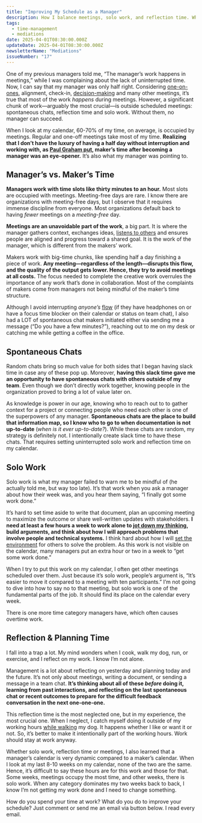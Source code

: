 ```yaml
---
title: "Improving My Schedule as a Manager"
description: How I balance meetings, solo work, and reflection time. While meetings dominate, uninterrupted time for planning and spontaneous chats is crucial for managers.
tags:
  - time-management
  - mediations
date: 2025-04-01T08:30:00.000Z
updateDate: 2025-04-01T08:30:00.000Z
newsletterName: "Mediations"
issueNumber: "17"
---
```



One of my previous managers told me, “The manager’s work happens in meetings,” while I was complaining about the lack of uninterrupted time. Now, I can say that my manager was only half right. Considering [one-on-ones](/effective-1-on-1-meetings-own-your-one-on-one-meeting/), alignment, check-in, [decision-making](/the-decision-making-pendulum/) and many other meetings, it’s true that most of the work *happens* during meetings. However, a significant chunk of work—arguably the most crucial—is outside scheduled meetings: spontaneous chats, reflection time and solo work. Without them, no manager can succeed.

When I look at my calendar, 60-70% of my time, on average, is occupied by meetings. Regular and one-off meetings take most of my time. **Realizing that I don’t have the luxury of having a half day without interruption and working with, as [Paul Graham put](https://paulgraham.com/makersschedule.html), maker’s time after becoming a manager was an eye-opener.** It’s also what my manager was pointing to.

## Manager’s vs. Maker’s Time

**Managers work with time slots like thirty minutes to an hour.** Most slots are occupied with meetings. Meeting-free days are rare. I know there are organizations with meeting-free days, but I observe that it requires immense discipline from everyone. Most organizations default back to having *fewer* meetings on a *meeting-free* day.

**Meetings are an unavoidable part of the work**, a big part. It is where the manager gathers context, exchanges ideas, [listens to others](/the-must-have-skill-for-every-leader-listening-with-empathy/) and ensures people are aligned and progress toward a shared goal. It is the work of the manager, which is different from the makers’ work.

Makers work with big-time chunks, like spending half a day finishing a piece of work. **Any meeting—regardless of the length—disrupts this flow, and the quality of the output gets lower. Hence, they try to avoid meetings at all costs.** The focus needed to complete the creative work overrules the importance of any work that’s done in collaboration. Most of the complaints of makers come from managers not being mindful of the maker’s time structure.

Although I avoid interrupting *anyone’s* [flow](/newsletter/mektup-4/) (if they have headphones on or have a focus time blocker on their calendar or status on team chat), I also had a LOT of spontaneous chat makers initiated either via sending me a message (“Do you have a few minutes?”), reaching out to me on my desk or catching me while getting a coffee in the office.

## Spontaneous Chats

Random chats bring so much value for both sides that I began having slack time in case any of these pop up. Moreover, **having this slack time gave me an opportunity to have spontaneous chats with others outside of my team**. Even though we don’t directly work together, knowing people in the organization proved to bring a lot of value later on.

​As knowledge is power in our age, knowing who to reach out to to gather context for a project or connecting people who need each other is one of the superpowers of any manager. **Spontaneous chats are the place to build that information map, so I know who to go to when documentation is not up-to-date** (*when is it ever up-to-date?*). While these chats are random, my strategy is definitely not. I intentionally create slack time to have these chats. That requires setting uninterrupted solo work and reflection time on my calendar.

## Solo Work

Solo work is what my manager failed to warn me to be mindful of (he actually told me, but way too late). It’s that work when you ask a manager about how their week was, and you hear them saying, “I finally got some work done.”

It’s hard to set time aside to write that document, plan an upcoming meeting to maximize the outcome or share well-written updates with stakeholders. **I need at least a few hours a week to work alone to [jot down my thinking](/speaking-writing-and-high-quality-ideas/), build arguments, and think about how I will approach problems that involve people and technical systems.** I think hard about how I will [set the environment](/transparency-over-context/) for others to solve the problem. As this work is not visible on the calendar, many managers put an extra hour or two in a week to “get some work done.”

When I try to put this work on my calendar, I often get other meetings scheduled over them. Just because it’s solo work, people’s argument is, “It’s easier to move it compared to a meeting with ten participants.” I’m not going to dive into how to say no to that meeting, but solo work is one of the fundamental parts of the job. It should find its place on the calendar every week.

There is one more time category managers have, which often causes overtime work.

## Reflection & Planning Time

I fall into a trap a lot. My mind wonders when I cook, walk my dog, run, or exercise, and I reflect on my work. I know I’m not alone.

Management is a lot about reflecting on yesterday and planning today and the future. It’s not only about meetings, writing a document, or sending a message in a team chat. **It’s thinking about all of these *before* doing it, learning from past interactions, and reflecting on the last spontaneous chat or recent outcomes to prepare for the difficult feedback conversation in the next one-one-one.**

This reflection time is the most neglected one, but in my experience, the most crucial one. When I neglect, I catch myself doing it outside of my working hours [while walking](/csikszentmihalyi-newport-and-pressfield-on-creativity-time-and-deep-walks-in-remote-work/) my dog. It happens whether I like or want it or not. So, it’s better to make it intentionally part of the working hours. Work should stay at work anyway.

Whether solo work, reflection time or meetings, I also learned that a manager’s calendar is very dynamic compared to a maker’s calendar. When I look at my last 8-10 weeks on my calendar, none of the two are the same. Hence, it’s difficult to say these hours are for this work and those for that. Some weeks, meetings occupy the most time, and other weeks, there is solo work. When any category dominates my two weeks back to back, I know I’m not getting my work done and I need to change something.

How do you spend your time at work? What do you do to improve your schedule? Just comment or send me an email via button below. I read every email.
